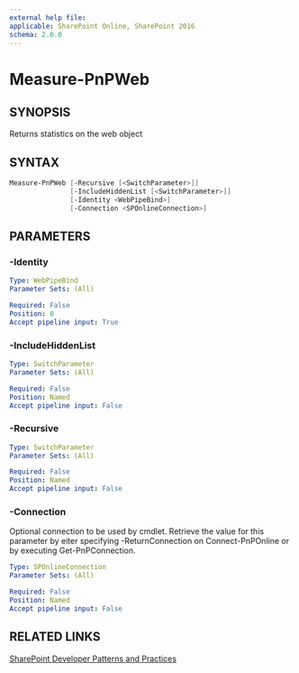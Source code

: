 ```yaml
---
external help file:
applicable: SharePoint Online, SharePoint 2016
schema: 2.0.0
---
```

# Measure-PnPWeb

## SYNOPSIS
Returns statistics on the web object

## SYNTAX 

```powershell
Measure-PnPWeb [-Recursive [<SwitchParameter>]]
               [-IncludeHiddenList [<SwitchParameter>]]
               [-Identity <WebPipeBind>]
               [-Connection <SPOnlineConnection>]
```

## PARAMETERS

### -Identity


```yaml
Type: WebPipeBind
Parameter Sets: (All)

Required: False
Position: 0
Accept pipeline input: True
```

### -IncludeHiddenList


```yaml
Type: SwitchParameter
Parameter Sets: (All)

Required: False
Position: Named
Accept pipeline input: False
```

### -Recursive


```yaml
Type: SwitchParameter
Parameter Sets: (All)

Required: False
Position: Named
Accept pipeline input: False
```

### -Connection
Optional connection to be used by cmdlet. Retrieve the value for this parameter by eiter specifying -ReturnConnection on Connect-PnPOnline or by executing Get-PnPConnection.

```yaml
Type: SPOnlineConnection
Parameter Sets: (All)

Required: False
Position: Named
Accept pipeline input: False
```

## RELATED LINKS

[SharePoint Developer Patterns and Practices](http://aka.ms/sppnp)